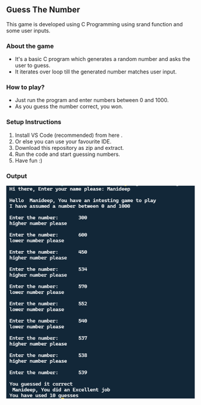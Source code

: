 ## Guess The Number
This game is developed using C Programming using srand function and some user inputs.

### About the game
- It's a basic C program which generates a random number and asks the user to guess.
- It iterates over loop till the generated number matches user input.

### How to play?
- Just run the program and enter numbers between 0 and 1000.
- As you guess the number correct, you won.

### Setup Instructions
1. Install VS Code (recommended) from here <a href="https://code.visualstudio.com/Download"></a>.
2. Or else you can use your favourite IDE.
3. Download this repository as zip and extract.
4. Run the code and start guessing numbers.
5. Have fun :)

### Output
<img align="center" alt="output" src="guessnum.png">
